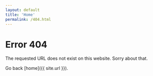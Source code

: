 ```yaml
---
layout: default
title: 'Home'
permalink: /404.html
---
```


# Error 404

<p class="h2">
The requested URL does not exist on this website. Sorry about that.
</p>

Go back [home]({{ site.url }}).
